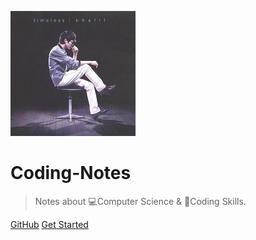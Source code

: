 ![logo](_images/fong.jpg ':size=100')

# Coding-Notes

> Notes about 💻Computer Science & 📝Coding Skills.

[GitHub](https://github.com/abelsu7/Coding-Notes)
[Get Started](/languages)